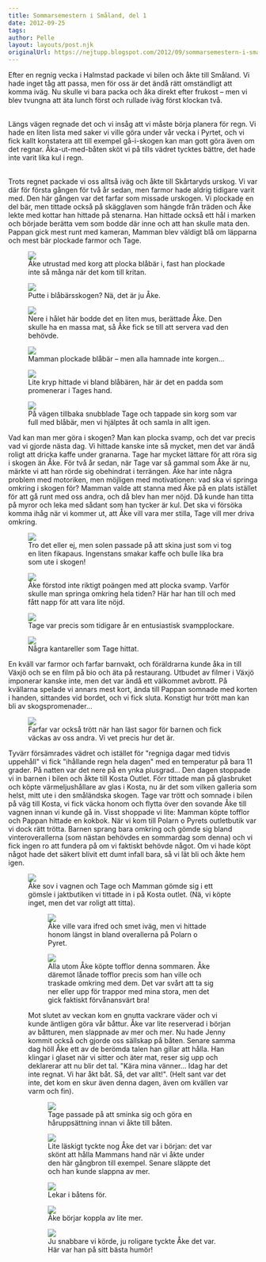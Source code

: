 ```yaml
---
title: Sommarsemestern i Småland, del 1
date: 2012-09-25
tags: 	
author: Pelle
layout: layouts/post.njk
originalUrl: https://nejtupp.blogspot.com/2012/09/sommarsemestern-i-smaland-del-1.html
---
```


Efter en regnig vecka i Halmstad packade vi bilen och åkte till Småland. Vi hade inget tåg att passa, men för oss är det ändå rätt omständligt att komma iväg. Nu skulle vi bara packa och åka direkt efter frukost – men vi blev tvungna att äta lunch först och rullade iväg först klockan två.
<br><br>

Längs vägen regnade det och vi insåg att vi måste börja planera för regn. Vi hade en liten lista med saker vi ville göra under vår vecka i Pyrtet, och vi fick kallt konstatera att till exempel gå-i-skogen kan man gott göra även om det regnar. Åka-ut-med-båten sköt vi på tills vädret tycktes bättre, det hade inte varit lika kul i regn.
<br><br>

Trots regnet packade vi oss alltså iväg och åkte till Skårtaryds urskog. Vi var där för första gången för två år sedan, men farmor hade aldrig tidigare varit med. Den här gången var det farfar som missade urskogen. Vi plockade en del bär, men tittade också på skägglaven som hängde från träden och Åke lekte med kottar han hittade på stenarna. Han hittade också ett hål i marken och började berätta vem som bodde där inne och att han skulle mata den. Pappan gick mest runt med kameran, Mamman blev väldigt blå om läpparna och mest bär plockade farmor och Tage.

<figure>
	<img src="../../../../img/Pyrtet+-+Bla%CC%8Aba%CC%88r+i+Ska%CC%8Artaryd-5C5C6038.jpg">
	<figcaption>Åke utrustad med korg att plocka blåbär i, fast han plockade inte så många när det kom till kritan.</figcaption>
</figure>

<figure>
	<img src="../../../../img/Pyrtet+-+Bla%CC%8Aba%CC%88r+i+Ska%CC%8Artaryd-5C5C6074.jpg">
	<figcaption>Putte i blåbärsskogen? Nä, det är ju Åke.</figcaption>
</figure>

<figure>
	<img src="../../../../img/Pyrtet+-+Bla%CC%8Aba%CC%88r+i+Ska%CC%8Artaryd-5C5C6085.jpg">
	<figcaption>Nere i hålet här bodde det en liten mus, berättade Åke. Den skulle ha en massa mat, så Åke fick se till att servera vad den behövde.</figcaption>
</figure>

<figure>
	<img src="../../../../img/Pyrtet+-+Bla%CC%8Aba%CC%88r+i+Ska%CC%8Artaryd-5C5C6101.jpg">
	<figcaption>Mamman plockade blåbär – men alla hamnade inte korgen...</figcaption>
</figure>



<figure>
	<img src="../../../../img/Pyrtet+-+Bla%CC%8Aba%CC%88r+i+Ska%CC%8Artaryd-5C5C6113.jpg">
	<figcaption>Lite kryp hittade vi bland blåbären, här är det en padda som promenerar i Tages hand.</figcaption>
</figure>

<figure>
	<img src="../../../../img/Pyrtet+-+Bla%CC%8Aba%CC%88r+i+Ska%CC%8Artaryd-5C5C6117.jpg">
	<figcaption>På vägen tillbaka snubblade Tage och tappade sin korg som var full med blåbär, men vi hjälptes åt och samla in allt igen.</figcaption>
</figure>


Vad kan man mer göra i skogen? Man kan plocka svamp, och det var precis vad vi gjorde nästa dag. Vi hittade kanske inte så mycket, men det var ändå roligt att dricka kaffe under granarna. Tage har mycket lättare för att röra sig i skogen än Åke. För två år sedan, när Tage var så gammal som Åke är nu, märkte vi att han rörde sig obehindrat i terrängen. Åke har inte några problem med motoriken, men möjligen med motivationen: vad ska vi springa omkring i skogen för? Mamman valde att stanna med Åke på en plats istället för att gå runt med oss andra, och då blev han mer nöjd. Då kunde han titta på myror och leka med sådant som han tycker är kul. Det ska vi försöka komma ihåg när vi kommer ut, att Åke vill vara mer stilla, Tage vill mer driva omkring.




<figure>
	<img src="../../../../img/Pyrtet+-+Svampplockning-5C5C6129.jpg">
	<figcaption>Tro det eller ej, men solen passade på att skina just som vi tog en liten fikapaus. Ingenstans smakar kaffe och bulle lika bra som ute i skogen!</figcaption>
</figure>

<figure>
	<img src="../../../../img/Pyrtet+-+Svampplockning-5C5C6137.jpg">
	<figcaption>Åke förstod inte riktigt poängen med att plocka svamp. Varför skulle man springa omkring hela tiden? Här har han till och med fått napp för att vara lite nöjd.</figcaption>
</figure>

<figure>
	<img src="../../../../img/Pyrtet+-+Svampplockning-5C5C6143.jpg">
	<figcaption>Tage var precis som tidigare år en entusiastisk svampplockare.</figcaption>
</figure>

<figure>
	<img src="../../../../img/Pyrtet+-+Svampplockning-5C5C6144.jpg">
	<figcaption>Några kantareller som Tage hittat.</figcaption>
</figure>

En kväll var farmor och farfar barnvakt, och föräldrarna kunde åka in till Växjö och se en film på bio och äta på restaurang. Utbudet av filmer i Växjö imponerar kanske inte, men det var ändå ett välkommet avbrott. På kvällarna spelade vi annars mest kort, ända till Pappan somnade med korten i handen, sittandes vid bordet, och vi fick sluta. Konstigt hur trött man kan bli av skogspromenader...




<figure>
	<img src="../../../../img/Pyrtet+-+Allma%CC%88nt-5C5C6122.jpg">
	<figcaption>Farfar var också trött när han läst sagor för barnen och fick väckas av oss andra. Vi vet precis hur det är.</figcaption>
</figure>

Tyvärr försämrades vädret och istället för "regniga dagar med tidvis uppehåll" vi fick "ihållande regn hela dagen" med en temperatur på bara 11 grader. På natten var det nere på en ynka plusgrad... Den dagen stoppade vi in barnen i bilen och åkte till Kosta Outlet. Förr tittade man på glasbruket och köpte värmeljushållare av glas i Kosta, nu är det som vilken galleria som helst, mitt ute i den småländska skogen. Tage var trött och somnade i bilen på väg till Kosta, vi fick väcka honom och flytta över den sovande Åke till vagnen innan vi kunde gå in. Visst shoppade vi lite: Mamman köpte tofflor och Pappan hittade en kokbok. När vi kom till Polarn o Pyrets outletbutik var vi dock rätt trötta. Barnen sprang bara omkring och gömde sig bland vinteroverallerna (som nästan behövdes en sommardag som denna) och vi fick ingen ro att fundera på om vi faktiskt behövde något. Om vi hade köpt något hade det säkert blivit ett dumt infall bara, så vi lät bli och åkte hem igen.

<figure>
	<img src="../../../../img/Pyrtet+-+Kosta+Outlet-5C5C6172.jpg">
	<figcaption>Åke sov i vagnen och Tage och Mamman gömde sig i ett gömsle i jaktbutiken vi tittade in i på Kosta outlet. (Nä, vi köpte inget, men det var roligt att titta).</figcaption>


<figure>
	<img src="../../../../img/Pyrtet+-+Kosta+Outlet-5C5C6188.jpg">
	<figcaption>Åke ville vara ifred och smet iväg, men vi hittade honom längst in bland overallerna på Polarn o Pyret.


</figcaption>
</figure>

<figure>
	<img src="../../../../img/Pyrtet+-+Allma%CC%88nt-5C5C6278.jpg">
	<figcaption>Alla utom Åke köpte tofflor denna sommaren. Åke däremot lånade tofflor precis som han ville och traskade omkring med dem. Det var svårt att ta sig ner eller upp för trappor med mina stora, men det gick faktiskt förvånansvärt bra!</figcaption>
</figure>

Mot slutet av veckan kom en gnutta vackrare väder och vi kunde äntligen göra vår båttur. Åke var lite reserverad i början av båtturen, men slappnade av mer och mer. Nu hade Jenny kommit också och gjorde oss sällskap på båten. Senare samma dag höll Åke ett av de berömda talen han gillar att hålla. Han klingar i glaset när vi sitter och äter mat, reser sig upp och deklarerar att nu blir det tal. "Kära mina vänner... Idag har det inte regnat. Vi har åkt båt. Så, det var allt!". (Helt sant var det inte, det kom en skur även denna dagen, även om kvällen var varm och fin).

<figure>
	<img src="../../../../img/Pyrtet+-+Ba%CC%8Atutflykt-5C5C6360.jpg">
	<figcaption>Tage passade på att sminka sig och göra en håruppsättning innan vi åkte till båten.</figcaption>
</figure>

<figure>
	<img src="../../../../img/Pyrtet+-+Ba%CC%8Atutflykt-5C5C6371.jpg">
	<figcaption>Lite läskigt tyckte nog Åke det var i början: det var skönt att hålla Mammans hand när vi åkte under den här gångbron till exempel. Senare släppte det och han kunde slappna av mer.</figcaption>
</figure>

<figure>
	<img src="../../../../img/Pyrtet+-+Ba%CC%8Atutflykt-5C5C6384.jpg">
	<figcaption>Lekar i båtens för.</figcaption>
</figure>

<figure>
	<img src="../../../../img/Pyrtet+-+Ba%CC%8Atutflykt-5C5C6386.jpg">
	<figcaption>Åke börjar koppla av lite mer.</figcaption>
</figure>

<figure>
	<img src="../../../../img/Pyrtet+-+Ba%CC%8Atutflykt-5C5C6398.jpg">
	<figcaption>Ju snabbare vi körde, ju roligare tyckte Åke det var. Här var han på sitt bästa humör!</figcaption>
</figure>
